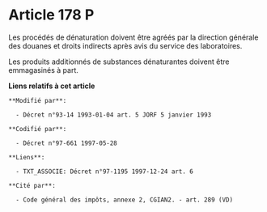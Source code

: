 # Article 178 P

Les procédés de dénaturation doivent être agréés par la direction générale des douanes et droits indirects après avis du
service des laboratoires.

Les produits additionnés de substances dénaturantes doivent être emmagasinés à part.

**Liens relatifs à cet article**

	**Modifié par**:

	  - Décret n°93-14 1993-01-04 art. 5 JORF 5 janvier 1993

	**Codifié par**:

	  - Décret n°97-661 1997-05-28

	**Liens**:

	  - TXT_ASSOCIE: Décret n°97-1195 1997-12-24 art. 6

	**Cité par**:

	  - Code général des impôts, annexe 2, CGIAN2. - art. 289 (VD)

